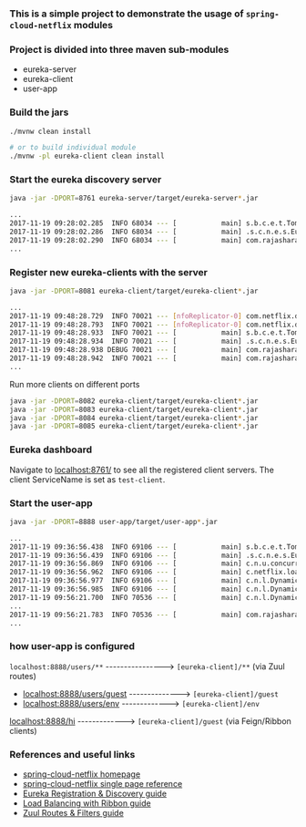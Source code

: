 ### This is a simple project to demonstrate the usage of `spring-cloud-netflix` modules

### Project is divided into three maven sub-modules
- eureka-server
- eureka-client
- user-app

### Build the jars

```sh
./mvnw clean install

# or to build individual module
./mvnw -pl eureka-client clean install
```

### Start the eureka discovery server

```sh
java -jar -DPORT=8761 eureka-server/target/eureka-server*.jar

...
2017-11-19 09:28:02.285  INFO 68034 --- [           main] s.b.c.e.t.TomcatEmbeddedServletContainer : Tomcat started on port(s): 8761 (http)
2017-11-19 09:28:02.286  INFO 68034 --- [           main] .s.c.n.e.s.EurekaAutoServiceRegistration : Updating port to 8761
2017-11-19 09:28:02.290  INFO 68034 --- [           main] com.rajasharan.server.ServerApp          : Started ServerApp in 15.353 seconds (JVM running for 16.971)
...
```

### Register new eureka-clients with the server

```sh
java -jar -DPORT=8081 eureka-client/target/eureka-client*.jar

...
2017-11-19 09:48:28.729  INFO 70021 --- [nfoReplicator-0] com.netflix.discovery.DiscoveryClient    : DiscoveryClient_TEST-CLIENT/rs-macbook-air.home:test-client:8081: registering service...
2017-11-19 09:48:28.793  INFO 70021 --- [nfoReplicator-0] com.netflix.discovery.DiscoveryClient    : DiscoveryClient_TEST-CLIENT/rs-macbook-air.home:test-client:8081 - registration status: 204
2017-11-19 09:48:28.933  INFO 70021 --- [           main] s.b.c.e.t.TomcatEmbeddedServletContainer : Tomcat started on port(s): 8081 (http)
2017-11-19 09:48:28.934  INFO 70021 --- [           main] .s.c.n.e.s.EurekaAutoServiceRegistration : Updating port to 8081
2017-11-19 09:48:28.938 DEBUG 70021 --- [           main] com.rajasharan.EurekaClientApplication   : Hello world: {}
2017-11-19 09:48:28.942  INFO 70021 --- [           main] com.rajasharan.EurekaClientApplication   : Started EurekaClientApplication in 9.132 seconds (JVM running for 9.89)
...
```

Run more clients on different ports

```sh
java -jar -DPORT=8082 eureka-client/target/eureka-client*.jar
java -jar -DPORT=8083 eureka-client/target/eureka-client*.jar
java -jar -DPORT=8084 eureka-client/target/eureka-client*.jar
java -jar -DPORT=8085 eureka-client/target/eureka-client*.jar
```

### Eureka dashboard
Navigate to [localhost:8761/](http://localhost:8761/) to see all the registered client servers.
The client ServiceName is set as `test-client`.

### Start the user-app

```sh
java -jar -DPORT=8888 user-app/target/user-app*.jar

...
2017-11-19 09:36:56.438  INFO 69106 --- [           main] s.b.c.e.t.TomcatEmbeddedServletContainer : Tomcat started on port(s): 8888 (http)
2017-11-19 09:36:56.439  INFO 69106 --- [           main] .s.c.n.e.s.EurekaAutoServiceRegistration : Updating port to 8888
2017-11-19 09:36:56.869  INFO 69106 --- [           main] c.n.u.concurrent.ShutdownEnabledTimer    : Shutdown hook installed for: NFLoadBalancer-PingTimer-say-hello
2017-11-19 09:36:56.962  INFO 69106 --- [           main] c.netflix.loadbalancer.BaseLoadBalancer  : Client: say-hello instantiated a LoadBalancer: DynamicServerListLoadBalancer:{NFLoadBalancer:name=say-hello,current list of Servers=[],Load balancer stats=Zone stats: {},Server stats: []}ServerList:null
2017-11-19 09:36:56.977  INFO 69106 --- [           main] c.n.l.DynamicServerListLoadBalancer      : Using serverListUpdater PollingServerListUpdater
2017-11-19 09:36:56.985  INFO 69106 --- [           main] c.n.l.DynamicServerListLoadBalancer      : DynamicServerListLoadBalancer for client say-hello initialized: DynamicServerListLoadBalancer:{NFLoadBalancer:name=say-hello,current list of Servers=[],Load balancer stats=Zone stats: {},Server stats: []}ServerList:DiscoveryEnabledNIWSServerList:; clientName:say-hello; Effective vipAddresses:test-client-1; isSecure:false; datacenter:null
2017-11-19 09:56:21.700  INFO 70536 --- [           main] c.n.l.DynamicServerListLoadBalancer      : DynamicServerListLoadBalancer for client say-hello initialized: DynamicServerListLoadBalancer:{NFLoadBalancer:name=say-hello,current list of Servers=[rs-macbook-air.home:8083, rs-macbook-air.home:8081, rs-macbook-air.home:8082],
...
2017-11-19 09:56:21.783  INFO 70536 --- [           main] com.rajasharan.ExampleUserApp            : Started ExampleUserApp in 13.746 seconds (JVM running for 14.489)
...
```

### how user-app is configured
`localhost:8888/users/**` ----------------> `[eureka-client]/**` (via Zuul routes)
 - [localhost:8888/users/guest](http://localhost:8888/users/guest) --------------> `[eureka-client]/guest`
 - [localhost:8888/users/env](http://localhost:8888/users/env) -------------> `[eureka-client]/env`

[localhost:8888/hi](http://localhost:8888/hi) -------------> `[eureka-client]/guest` (via Feign/Ribbon clients)

### References and useful links
- [spring-cloud-netflix homepage](https://cloud.spring.io/spring-cloud-netflix/)
- [spring-cloud-netflix single page reference](http://cloud.spring.io/spring-cloud-netflix/single/spring-cloud-netflix.html)
- [Eureka Registration & Discovery guide](https://spring.io/guides/gs/service-registration-and-discovery/)
- [Load Balancing with Ribbon guide](https://spring.io/guides/gs/client-side-load-balancing/)
- [Zuul Routes & Filters guide](https://spring.io/guides/gs/routing-and-filtering/)
